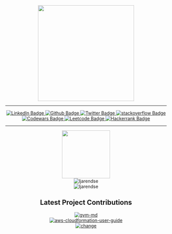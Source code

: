 
<div id="header" align="center">
  <img src="https://media.giphy.com/media/hqU2KkjW5bE2v2Z7Q2/giphy.gif" width="300"/>
</div>


<hr>
<div id="badges" align="center">
  <a href="https://www.linkedin.com/in/ljarendse/">
    <img src="https://img.shields.io/badge/LinkedIn-grey?style=for-the-badge&logo=linkedin&logoColor=white" alt="LinkedIn Badge"/>
  </a>
  <a href="https://github.com/ljarendse">
    <img src="https://img.shields.io/badge/github-grey?style=for-the-badge&logo=github&logoColor=white" alt="Github Badge"/>
  </a>
  <a href="https://twitter.com/ljarendse">
    <img src="https://img.shields.io/badge/Twitter-grey?style=for-the-badge&logo=twitter&logoColor=white" alt="Twitter Badge"/>
  </a>
    <a href="https://stackoverflow.com/users/11346616/ljarendse">
    <img src="https://img.shields.io/badge/stackoverflow-grey?style=for-the-badge&logo=stackoverflow&logoColor=white" alt="stackoverflow Badge"/>
  </a>
  <a href="https://www.codewars.com/users/%E3%82%AA%E3%82%B5%E3%83%A0">
    <img src="https://img.shields.io/badge/codewars-grey?style=for-the-badge&logo=codewars&logoColor=white" alt="Codewars Badge"/>
  </a>
   <a href="https://leetcode.com/LJArendse/">
    <img src="https://img.shields.io/badge/leetcode-grey?style=for-the-badge&logo=leetcode&logoColor=white" alt="Leetcode Badge"/>
  </a>
    <a href="https://www.hackerrank.com/ljarendse">
    <img src="https://img.shields.io/badge/hackerrank-grey?style=for-the-badge&logo=hackerrank&logoColor=white" alt="Hackerrank Badge"/>
  </a>
</div>
<hr>

<div id="header" align="center">
  <img src="https://media.giphy.com/media/KzJkzjggfGN5Py6nkT/giphy.gif" width="150"/>
</div>

<div align="center">
<!--![Anurag's GitHub stats](https://github-readme-stats.vercel.app/api?username=ljarendse&show_icons=true&theme=merko)-->
  <img src="https://github-readme-stats.vercel.app/api?username=ljarendse&show_icons=true&theme=merko" alt="ljarendse" />
</div>

<div align="center">
<!--[![GitHub Streak](https://streak-stats.demolab.com/?user=ljarendse&theme=highcontrast))](https://git.io/streak-stats)-->
  <img src="https://streak-stats.demolab.com/?user=ljarendse&theme=highcontrast" alt="ljarendse" />
</div>

<h2 align="center">Latest Project Contributions</h2>

<div align="center">
  <a href="https://github.com/ganyariya/gym-md">
    <img src="https://github-readme-stats.vercel.app/api/pin/?username=ganyariya&repo=gym-md&theme=merko" alt="gym-md"/>
  </a>
</div>

<div align="center">
  <a href="https://github.com/awsdocs/aws-cloudformation-user-guide">
    <img src="https://github-readme-stats.vercel.app/api/pin/?username=awsdocs&repo=aws-cloudformation-user-guide&theme=merko" alt="aws-cloudformation-user-guide"/>
  </a>
</div>

<div align="center">
  <a href="https://github.com/gameaischool2021members/change">
    <img src="https://github-readme-stats.vercel.app/api/pin/?username=gameaischool2021members&repo=change&theme=merko" alt="change"/>
  </a>
</div>


